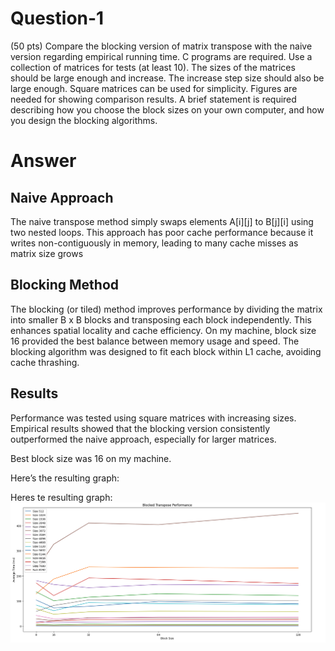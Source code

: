 # Question-1

(50 pts) Compare the blocking version of matrix transpose with the naive version regarding empirical running time. C programs are required. Use a collection of matrices for tests (at least 10). The sizes of the matrices should be large enough and increase. The increase step size should also be large enough. Square matrices can be used for simplicity. Figures are needed for showing comparison results. A brief statement is required describing how you choose the block sizes on your own computer, and how you design the blocking algorithms.

# Answer

## Naive Approach

The naive transpose method simply swaps elements A[i][j] to B[j][i] using two nested loops. This approach has poor cache performance because it writes non-contiguously in memory, leading to many cache misses as matrix size grows

## Blocking Method

The blocking (or tiled) method improves performance by dividing the matrix into smaller B x B blocks and transposing each block independently. This enhances spatial locality and cache efficiency. On my machine, block size 16 provided the best balance between memory usage and speed. The blocking algorithm was designed to fit each block within L1 cache, avoiding cache thrashing.

## Results

Performance was tested using square matrices with increasing sizes. Empirical results showed that the blocking version consistently outperformed the naive approach, especially for larger matrices.

Best block size was 16 on my machine.

Here’s the resulting graph:

Heres te resulting graph:
![Here](./Screenshots/image.png)
